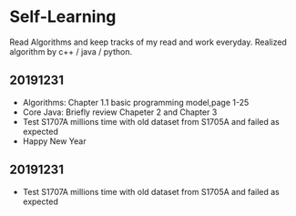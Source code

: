 # Self-Learning 
Read Algorithms and keep tracks of my read and work everyday.
Realized algorithm by c++ / java / python.

## 20191231
- Algorithms: Chapter 1.1 basic programming model,page 1-25
- Core Java: Briefly review Chapeter 2 and Chapter 3
- Test S1707A millions time with old dataset from S1705A and failed as expected
- Happy New Year

## 20191231
- Test S1707A millions time with old dataset from S1705A and failed as expected
